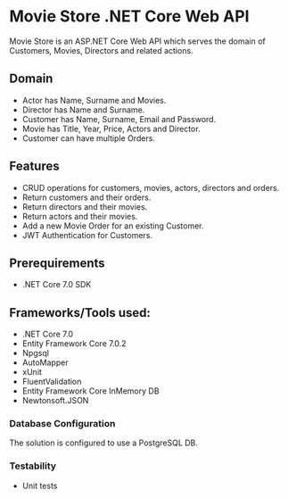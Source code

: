 # Movie Store .NET Core Web API

Movie Store is an ASP.NET Core Web API which serves the domain of Customers, Movies, Directors and related actions.

## Domain

- Actor has Name, Surname and Movies.
- Director has Name and Surname.
- Customer has Name, Surname, Email and Password.
- Movie has Title, Year, Price, Actors and Director.
- Customer can have multiple Orders.

## Features

- CRUD operations for customers, movies, actors, directors and orders.
- Return customers and their orders.
- Return directors and their movies.
- Return actors and their movies.
- Add a new Movie Order for an existing Customer.
- JWT Authentication for Customers.

## Prerequirements

- .NET Core 7.0 SDK

## Frameworks/Tools used:

- .NET Core 7.0
- Entity Framework Core 7.0.2
- Npgsql
- AutoMapper
- xUnit
- FluentValidation
- Entity Framework Core InMemory DB
- Newtonsoft.JSON

### Database Configuration

The solution is configured to use a PostgreSQL DB.

<!-- ## Continuous Integration -->

### Testability

- Unit tests
